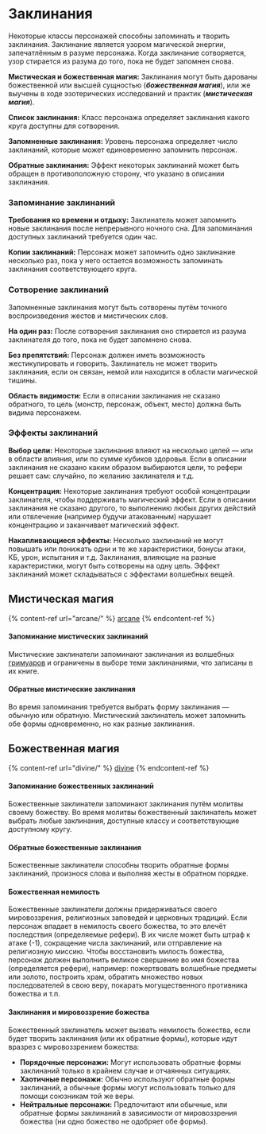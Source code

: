 # Заклинания

Некоторые классы персонажей способны запоминать и творить заклинания. Заклинание является узором магической энергии, запечатлённым в разуме персонажа. Когда заклинание сотворяется, узор стирается из разума до того, пока не будет запомнен снова.

**Мистическая и божественная магия:** Заклинания могут быть дарованы божественной или высшей сущностью (_**божественная магия**_), или же выучены в ходе эзотерических исследований и практик (_**мистическая магия**_).

**Список заклинания:** Класс персонажа определяет заклинания какого круга доступны для сотворения.

**Запомненные заклинания:** Уровень персонажа определяет число заклинаний, которые может единовременно запомнить персонаж.

**Обратные заклинания:** Эффект некоторых заклинаний может быть обращен в противоположную сторону, что указано в описании заклинания.

### Запоминание заклинаний

**Требования ко времени и отдыху:** Заклинатель может запомнить новые заклинания после непрерывного ночного сна. Для запоминания доступных заклинаний требуется один час.

**Копии заклинаний:** Персонаж может запомнить одно заклинание несколько раз, пока у него остается возможность запоминать заклинания соответствующего круга.

### Сотворение заклинаний

Запомненные заклинания могут быть сотворены путём точного воспроизведения жестов и мистических слов.

**На один раз:** После сотворения заклинания оно стирается из разума заклинателя до того, пока не будет запомнено снова.

**Без препятствий:** Персонаж должен иметь возможность жестикулировать и говорить. Заклинатель не может творить заклинания, если он связан, немой или находится в области магической тишины.

**Область видимости:** Если в описании заклинания не сказано обратного, то цель (монстр, персонаж, объект, место) должна быть видима персонажем.

### Эффекты заклинаний

**Выбор цели:** Некоторые заклинания влияют на несколько целей — или в области влияния, или по сумме кубиков здоровья. Если в описании заклинания не сказано каким образом выбираются цели, то рефери решает сам: случайно, по желанию заклинателя и т.д.

**Концентрация:** Некоторые заклинания требуют особой концентрации заклинателя, чтобы поддерживать магический эффект. Если в описании заклинания не сказано другого, то выполнению любых других действий или отвлечение (например будучи атакованным) нарушает концентрацию и заканчивает магический эффект.

**Накапливающиеся эффекты:** Несколько заклинаний не могут повышать или понижать одни и те же характеристики, бонусы атаки, КБ, урон, испытания и т.д. Заклинания, влияющие на разные характеристики, могут быть сотворены на одну цель. Эффект заклинаний может складываться с эффектами волшебных вещей.

## Мистическая магия

{% content-ref url="arcane/" %}
[arcane](/arcane/)
{% endcontent-ref %}

#### Запоминание мистических заклинаний

Мистические заклинатели запоминают заклинания из волшебных [гримуаров](/characters/classes/magic-user.md#misticheskaya-magiya) и ограничены в выборе теми заклинаниями, что записаны в их книге.

#### Обратные мистические заклинания

Во время запоминания требуется выбрать форму заклинания — обычную или обратную. Мистический заклинатель может запомнить обе формы одновременно, но как разные заклинания.

## Божественная магия

{% content-ref url="divine/" %}
[divine](/divine/)
{% endcontent-ref %}

#### Запоминание божественных заклинаний

Божественные заклинатели запоминают заклинания путём молитвы своему божеству. Во время молитвы божественный заклинатель может выбрать любые заклинания, доступные классу и соответствующие доступному кругу.

#### Обратные божественные заклинания

Божественные заклинатели способны творить обратные формы заклинаний, произнося слова и выполняя жесты в обратном порядке.

#### Божественная немилость

Божественные заклинатели должны придерживаться своего мировоззрения, религиозных заповедей и церковных традиций. Если персонаж впадает в немилость своего божества, то это влечёт последствия (определяемые рефери). В их числе может быть штраф к атаке (-1), сокращение числа заклинаний, или отправление на религиозную миссию. Чтобы восстановить милость божества, персонаж должен выполнить великое свершение во имя божества (определяется рефери), например: пожертвовать волшебные предметы или золото, построить храм, обратить множество новых последователей в свою веру, покарать могущественного противника божества и т.п.

#### Заклинания и мировоззрение божества

Божественный заклинатель может вызвать немилость божества, если будет творить заклинания (или их обратные формы), которые идут вразрез с мировоззрением божества:

- **Порядочные персонажи:** Могут использовать обратные формы заклинаний только в крайнем случае и отчаянных ситуациях.
- **Хаотичные персонажи:** Обычно используют обратные формы заклинаний, а обычные формы могут использовать только для помощи союзникам той же веры.
- **Нейтральные персонажи:** Предпочитают или обычные, или обратные формы заклинаний в зависимости от мировоззрения божества (ни одно божество не одобряет обе формы).
